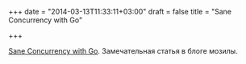 +++
date = "2014-03-13T11:33:11+03:00"
draft = false
title = "Sane Concurrency with Go"

+++

<p><a href="https://blog.mozilla.org/services/2014/03/12/sane-concurrency-with-go/">Sane Concurrency with Go</a>. Замечательная статья в блоге мозилы.</p>

